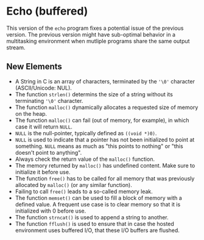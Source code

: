 # Echo (buffered)

This version of the `echo` program fixes a potential issue of the previous version.
The previous version might have sub-optimal behavior in a multitasking environment when mutliple programs share the same output stream.

## New Elements
- A String in C is an array of characters, terminated by the `'\0'` character (ASCII/Unicode: NUL).
- The function `strlen()` determins the size of a string without its terminating `'\0'` character.
- The function `malloc()` dynamically allocates a requested size of memory on the heap.
- The function `malloc()` can fail (out of memory, for example), in which case it will return `NULL`.
- `NULL` is the null-pointer, typically defined as `((void *)0)`.
- `NULL` is used to indicate that a pointer has not been initialized to point at something.
  `NULL` means as much as "this points to nothing" or "this doesn't point to anything".
- Always check the return value of the `malloc()` function.
- The memory returned by `malloc()` has undefined content.
  Make sure to initialize it before use.
- The function `free()` has to be called for all memory that was previously allocated by `malloc()` (or any similar function).
- Failing to call `free()` leads to a so-called memory leak.
- The function `memset()` can be used to fill a block of memory with a defined value.
  A frequent use case is to clear memory so that it is initialized with 0 before use.
- The function `strncat()` is used to append a string to another.
- The function `fflush()` is used to ensure that in case the hosted environment uses buffered I/O, that these I/O buffers are flushed.
